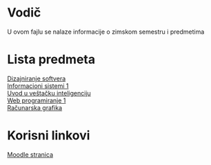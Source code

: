 # Vodič
U ovom fajlu se nalaze informacije o zimskom semestru i predmetima

# Lista predmeta
[Dizajniranje softvera][ds]  
[Informacioni sistemi 1][is1]  
[Uvod u veštačku inteligenciju][uvi]  
[Web programiranje 1][wp1]  
[Računarska grafika][rg]  


[//]: # ( # Meeting linkovi )

# Korisni linkovi
[Moodle stranica][moodle stranica]



[//]: # (---------------------------------------------------------)

[//]: # (-------------U ovom delu se nalaze reference-------------)

[//]: # (---------------------------------------------------------)



[//]: # ( Lista predmeta reference )

[ds]: ./DS/Vodi%C4%8D_predmet.md#vodi%C4%8D
[is1]: ./IS1/Vodi%C4%8D_predmet.md#vodi%C4%8D
[uvi]: ./UVI/Vodi%C4%8D_predmet.md#vodi%C4%8D
[wp1]: ./WP1/Vodi%C4%8D_predmet.md#vodi%C4%8D
[rg]: ./RG/Vodi%C4%8D_predmet.md#vodi%C4%8D

[//]: # ( Meeting reference )

[meeting-{skracenica_naziva_predmeta}-p]: place.holder

[meeting-{skracenica_naziva_predmeta}-v]: place.holder



[//]: # ( Korisni linkovi reference )

[moodle stranica]: https://imi.pmf.kg.ac.rs/moodle/course/index.php?categoryid=99
